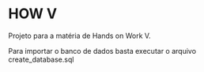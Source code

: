 # HOW V

Projeto para a matéria de Hands on Work V.

Para importar o banco de dados basta executar o arquivo create_database.sql
